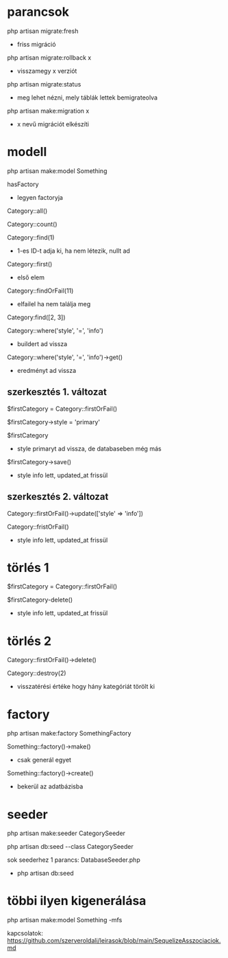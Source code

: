 # parancsok
php artisan migrate:fresh

- friss migráció

php artisan migrate:rollback x

- visszamegy x verziót

php artisan migrate:status

- meg lehet nézni, mely táblák lettek bemigrateolva

php artisan make:migration x

- x nevű migrációt elkészíti

# modell

php artisan make:model Something

hasFactory

- legyen factoryja

Category::all()

Category::count()

Category::find(1)

- 1-es ID-t adja ki, ha nem létezik, nullt ad

Category::first()

- első elem

Category::findOrFail(11)

- elfailel ha nem találja meg

Category:find([2, 3])

Category::where('style', '=', 'info')

- buildert ad vissza

Category::where('style', '=', 'info')->get()

- eredményt ad vissza

## szerkesztés 1. változat

$firstCategory = Category::firstOrFail()

$firstCategory->style = 'primary'

$firstCategory

- style primaryt ad vissza, de databaseben még más

$firstCategory->save()

- style info lett, updated_at frissül

## szerkesztés 2. változat

Category::firstOrFail()->update(['style' => 'info'])

Category::fristOrFail()

- style info lett, updated_at frissül

# törlés 1

$firstCategory = Category::firstOrFail()

$firstCategory-delete()

- style info lett, updated_at frissül

# törlés 2

Category::firstOrFail()->delete()

Category::destroy(2)

- visszatérési értéke hogy hány kategóriát törölt ki

# factory

php artisan make:factory SomethingFactory

Something::factory()->make()

- csak generál egyet

Something::factory()->create()

- bekerül az adatbázisba

# seeder

php artisan make:seeder CategorySeeder

php artisan db:seed --class CategorySeeder

sok seederhez 1 parancs: DatabaseSeeder.php

- php artisan db:seed

# többi ilyen kigenerálása

php artisan make:model Something -mfs

kapcsolatok: https://github.com/szerveroldali/leirasok/blob/main/SequelizeAsszociaciok.md
